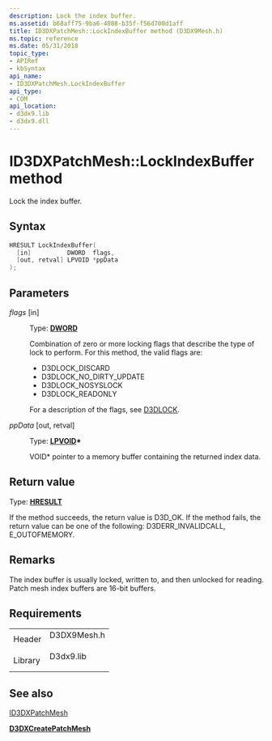 ```yaml
---
description: Lock the index buffer.
ms.assetid: b68aff75-9ba6-4088-b35f-f56d700d1aff
title: ID3DXPatchMesh::LockIndexBuffer method (D3DX9Mesh.h)
ms.topic: reference
ms.date: 05/31/2018
topic_type: 
- APIRef
- kbSyntax
api_name: 
- ID3DXPatchMesh.LockIndexBuffer
api_type: 
- COM
api_location: 
- d3dx9.lib
- d3dx9.dll
---
```


# ID3DXPatchMesh::LockIndexBuffer method

Lock the index buffer.

## Syntax


```C++
HRESULT LockIndexBuffer(
  [in]          DWORD  flags,
  [out, retval] LPVOID *ppData
);
```



## Parameters

<dl> <dt>

*flags* \[in\]
</dt> <dd>

Type: **[**DWORD**](../winprog/windows-data-types.md)**

Combination of zero or more locking flags that describe the type of lock to perform. For this method, the valid flags are:

-   D3DLOCK\_DISCARD
-   D3DLOCK\_NO\_DIRTY\_UPDATE
-   D3DLOCK\_NOSYSLOCK
-   D3DLOCK\_READONLY

For a description of the flags, see [D3DLOCK](d3dlock.md).

</dd> <dt>

*ppData* \[out, retval\]
</dt> <dd>

Type: **[**LPVOID**](../winprog/windows-data-types.md)\***

VOID\* pointer to a memory buffer containing the returned index data.

</dd> </dl>

## Return value

Type: **[**HRESULT**](https://msdn.microsoft.com/library/Bb401631(v=MSDN.10).aspx)**

If the method succeeds, the return value is D3D\_OK. If the method fails, the return value can be one of the following: D3DERR\_INVALIDCALL, E\_OUTOFMEMORY.

## Remarks

The index buffer is usually locked, written to, and then unlocked for reading. Patch mesh index buffers are 16-bit buffers.

## Requirements



|                    |                                                                                        |
|--------------------|----------------------------------------------------------------------------------------|
| Header<br/>  | <dl> <dt>D3DX9Mesh.h</dt> </dl> |
| Library<br/> | <dl> <dt>D3dx9.lib</dt> </dl>   |



## See also

<dl> <dt>

[ID3DXPatchMesh](id3dxpatchmesh.md)
</dt> <dt>

[**D3DXCreatePatchMesh**](d3dxcreatepatchmesh.md)
</dt> </dl>

 

 
